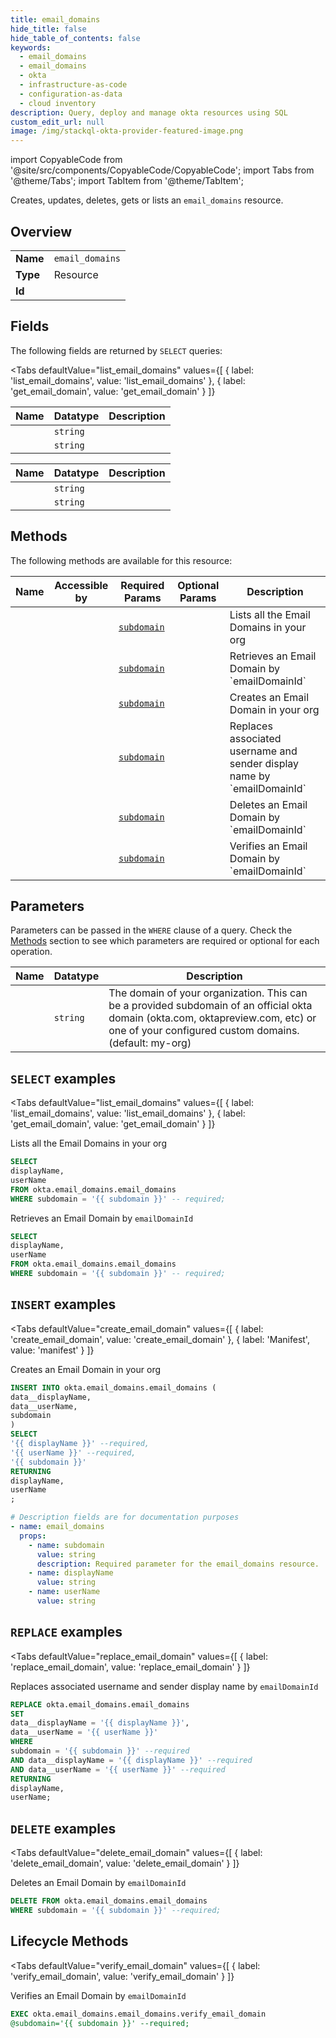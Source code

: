 ```yaml
--- 
title: email_domains
hide_title: false
hide_table_of_contents: false
keywords:
  - email_domains
  - email_domains
  - okta
  - infrastructure-as-code
  - configuration-as-data
  - cloud inventory
description: Query, deploy and manage okta resources using SQL
custom_edit_url: null
image: /img/stackql-okta-provider-featured-image.png
---
```


import CopyableCode from '@site/src/components/CopyableCode/CopyableCode';
import Tabs from '@theme/Tabs';
import TabItem from '@theme/TabItem';

Creates, updates, deletes, gets or lists an <code>email_domains</code> resource.

## Overview
<table><tbody>
<tr><td><b>Name</b></td><td><code>email_domains</code></td></tr>
<tr><td><b>Type</b></td><td>Resource</td></tr>
<tr><td><b>Id</b></td><td><CopyableCode code="okta.email_domains.email_domains" /></td></tr>
</tbody></table>

## Fields

The following fields are returned by `SELECT` queries:

<Tabs
    defaultValue="list_email_domains"
    values={[
        { label: 'list_email_domains', value: 'list_email_domains' },
        { label: 'get_email_domain', value: 'get_email_domain' }
    ]}
>
<TabItem value="list_email_domains">

<table>
<thead>
    <tr>
    <th>Name</th>
    <th>Datatype</th>
    <th>Description</th>
    </tr>
</thead>
<tbody>
<tr>
    <td><CopyableCode code="displayName" /></td>
    <td><code>string</code></td>
    <td></td>
</tr>
<tr>
    <td><CopyableCode code="userName" /></td>
    <td><code>string</code></td>
    <td></td>
</tr>
</tbody>
</table>
</TabItem>
<TabItem value="get_email_domain">

<table>
<thead>
    <tr>
    <th>Name</th>
    <th>Datatype</th>
    <th>Description</th>
    </tr>
</thead>
<tbody>
<tr>
    <td><CopyableCode code="displayName" /></td>
    <td><code>string</code></td>
    <td></td>
</tr>
<tr>
    <td><CopyableCode code="userName" /></td>
    <td><code>string</code></td>
    <td></td>
</tr>
</tbody>
</table>
</TabItem>
</Tabs>

## Methods

The following methods are available for this resource:

<table>
<thead>
    <tr>
    <th>Name</th>
    <th>Accessible by</th>
    <th>Required Params</th>
    <th>Optional Params</th>
    <th>Description</th>
    </tr>
</thead>
<tbody>
<tr>
    <td><a href="#list_email_domains"><CopyableCode code="list_email_domains" /></a></td>
    <td><CopyableCode code="select" /></td>
    <td><a href="#parameter-subdomain"><code>subdomain</code></a></td>
    <td></td>
    <td>Lists all the Email Domains in your org</td>
</tr>
<tr>
    <td><a href="#get_email_domain"><CopyableCode code="get_email_domain" /></a></td>
    <td><CopyableCode code="select" /></td>
    <td><a href="#parameter-subdomain"><code>subdomain</code></a></td>
    <td></td>
    <td>Retrieves an Email Domain by `emailDomainId`</td>
</tr>
<tr>
    <td><a href="#create_email_domain"><CopyableCode code="create_email_domain" /></a></td>
    <td><CopyableCode code="insert" /></td>
    <td><a href="#parameter-subdomain"><code>subdomain</code></a></td>
    <td></td>
    <td>Creates an Email Domain in your org</td>
</tr>
<tr>
    <td><a href="#replace_email_domain"><CopyableCode code="replace_email_domain" /></a></td>
    <td><CopyableCode code="replace" /></td>
    <td><a href="#parameter-subdomain"><code>subdomain</code></a></td>
    <td></td>
    <td>Replaces associated username and sender display name by `emailDomainId`</td>
</tr>
<tr>
    <td><a href="#delete_email_domain"><CopyableCode code="delete_email_domain" /></a></td>
    <td><CopyableCode code="delete" /></td>
    <td><a href="#parameter-subdomain"><code>subdomain</code></a></td>
    <td></td>
    <td>Deletes an Email Domain by `emailDomainId`</td>
</tr>
<tr>
    <td><a href="#verify_email_domain"><CopyableCode code="verify_email_domain" /></a></td>
    <td><CopyableCode code="exec" /></td>
    <td><a href="#parameter-subdomain"><code>subdomain</code></a></td>
    <td></td>
    <td>Verifies an Email Domain by `emailDomainId`</td>
</tr>
</tbody>
</table>

## Parameters

Parameters can be passed in the `WHERE` clause of a query. Check the [Methods](#methods) section to see which parameters are required or optional for each operation.

<table>
<thead>
    <tr>
    <th>Name</th>
    <th>Datatype</th>
    <th>Description</th>
    </tr>
</thead>
<tbody>
<tr id="parameter-subdomain">
    <td><CopyableCode code="subdomain" /></td>
    <td><code>string</code></td>
    <td>The domain of your organization. This can be a provided subdomain of an official okta domain (okta.com, oktapreview.com, etc) or one of your configured custom domains. (default: my-org)</td>
</tr>
</tbody>
</table>

## `SELECT` examples

<Tabs
    defaultValue="list_email_domains"
    values={[
        { label: 'list_email_domains', value: 'list_email_domains' },
        { label: 'get_email_domain', value: 'get_email_domain' }
    ]}
>
<TabItem value="list_email_domains">

Lists all the Email Domains in your org

```sql
SELECT
displayName,
userName
FROM okta.email_domains.email_domains
WHERE subdomain = '{{ subdomain }}' -- required;
```
</TabItem>
<TabItem value="get_email_domain">

Retrieves an Email Domain by `emailDomainId`

```sql
SELECT
displayName,
userName
FROM okta.email_domains.email_domains
WHERE subdomain = '{{ subdomain }}' -- required;
```
</TabItem>
</Tabs>


## `INSERT` examples

<Tabs
    defaultValue="create_email_domain"
    values={[
        { label: 'create_email_domain', value: 'create_email_domain' },
        { label: 'Manifest', value: 'manifest' }
    ]}
>
<TabItem value="create_email_domain">

Creates an Email Domain in your org

```sql
INSERT INTO okta.email_domains.email_domains (
data__displayName,
data__userName,
subdomain
)
SELECT 
'{{ displayName }}' --required,
'{{ userName }}' --required,
'{{ subdomain }}'
RETURNING
displayName,
userName
;
```
</TabItem>
<TabItem value="manifest">

```yaml
# Description fields are for documentation purposes
- name: email_domains
  props:
    - name: subdomain
      value: string
      description: Required parameter for the email_domains resource.
    - name: displayName
      value: string
    - name: userName
      value: string
```
</TabItem>
</Tabs>


## `REPLACE` examples

<Tabs
    defaultValue="replace_email_domain"
    values={[
        { label: 'replace_email_domain', value: 'replace_email_domain' }
    ]}
>
<TabItem value="replace_email_domain">

Replaces associated username and sender display name by `emailDomainId`

```sql
REPLACE okta.email_domains.email_domains
SET 
data__displayName = '{{ displayName }}',
data__userName = '{{ userName }}'
WHERE 
subdomain = '{{ subdomain }}' --required
AND data__displayName = '{{ displayName }}' --required
AND data__userName = '{{ userName }}' --required
RETURNING
displayName,
userName;
```
</TabItem>
</Tabs>


## `DELETE` examples

<Tabs
    defaultValue="delete_email_domain"
    values={[
        { label: 'delete_email_domain', value: 'delete_email_domain' }
    ]}
>
<TabItem value="delete_email_domain">

Deletes an Email Domain by `emailDomainId`

```sql
DELETE FROM okta.email_domains.email_domains
WHERE subdomain = '{{ subdomain }}' --required;
```
</TabItem>
</Tabs>


## Lifecycle Methods

<Tabs
    defaultValue="verify_email_domain"
    values={[
        { label: 'verify_email_domain', value: 'verify_email_domain' }
    ]}
>
<TabItem value="verify_email_domain">

Verifies an Email Domain by `emailDomainId`

```sql
EXEC okta.email_domains.email_domains.verify_email_domain 
@subdomain='{{ subdomain }}' --required;
```
</TabItem>
</Tabs>
